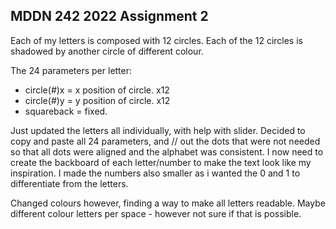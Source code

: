 ## MDDN 242 2022 Assignment 2

Each of my letters is composed with 12 circles. Each of the 12 circles is shadowed by another circle of different colour.

The 24 parameters per letter:
  * circle(#)x = x position of circle. x12
  * circle(#)y = y position of circle. x12
  * squareback = fixed.

Just updated the letters all individually, with help with slider. Decided to copy and paste all 24 parameters, and // out the dots that were not needed so that all dots were aligned and the alphabet was consistent. I now need to create the backboard of each letter/number to make the text look like my inspiration. I made the numbers also smaller as i wanted the 0 and 1 to differentiate from the letters.

Changed colours however, finding a way to make all letters readable. Maybe different colour letters per space - however not sure if that is possible. 
